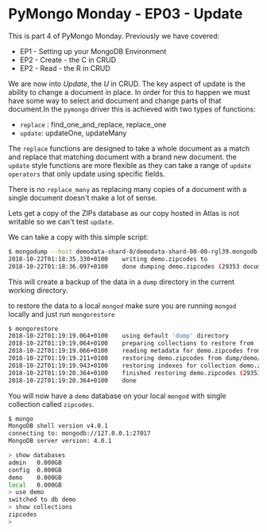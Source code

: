 # PyMongo Monday - EP03 - Update

This is part 4 of PyMongo Monday. Previously we have
covered:

 * EP1 - Setting up your MongoDB Environment
 * EP2 - Create - the C in CRUD
 * EP2 - Read - the R in CRUD

 
 We are now into *Update*, the *U* in CRUD. The key aspect of update is the 
 ability to change a document in place. In order for this to happen we must
 have some way to select and document and change parts of that document.In
 the `pymongo` driver this is achieved with two types of functions:
 
 * `replace` : find_one_and_replace, replace_one
 * `update`: updateOne, updateMany
 
 The `replace` functions are designed to take a whole document as a match and 
 replace that matching document with a brand new document. the `update`
 style functions are more flexible as they can take a range of 
 `update operators` that only update using specific fields.
 
 There is no `replace_many` as replacing many copies of a document with
 a single document doesn't make a lot of sense.
 
 Lets get a copy of the ZIPs database as our copy hosted in Atlas is not
 writable so we can't test `update`.
 
 We can take a copy with this simple script:
 
 ```bash
 $ mongodump --host demodata-shard-0/demodata-shard-00-00-rgl39.mongodb.net:27017,demodata-shard-00-01-rgl39.mongodb.net:27017,demodata-shard-00-02-rgl39.mongodb.net:27017 --ssl --username readonly --password readonly --authenticationDatabase admin --db demo
2018-10-22T01:18:35.330+0100	writing demo.zipcodes to
2018-10-22T01:18:36.097+0100	done dumping demo.zipcodes (29353 documents)
```

This will create a backup of the data in a `dump` directory in the current
working directory.

to restore the data to a local `mongod` make sure you are running `mongod` 
locally and just run `mongorestore` 

```bash
$ mongorestore
2018-10-22T01:19:19.064+0100	using default 'dump' directory
2018-10-22T01:19:19.064+0100	preparing collections to restore from
2018-10-22T01:19:19.066+0100	reading metadata for demo.zipcodes from dump/demo/zipcodes.metadata.json
2018-10-22T01:19:19.211+0100	restoring demo.zipcodes from dump/demo/zipcodes.bson
2018-10-22T01:19:19.943+0100	restoring indexes for collection demo.zipcodes from metadata
2018-10-22T01:19:20.364+0100	finished restoring demo.zipcodes (29353 documents)
2018-10-22T01:19:20.364+0100	done
```

You will now have a `demo` database on your local `mongod` with single
collection called `zipcodes`.

```bash
$ mongo
MongoDB shell version v4.0.1
connecting to: mongodb://127.0.0.1:27017
MongoDB server version: 4.0.1

> show databases
admin   0.000GB
config  0.000GB
demo    0.000GB
local   0.000GB
> use demo
switched to db demo
> show collections
zipcodes
>
``` 

